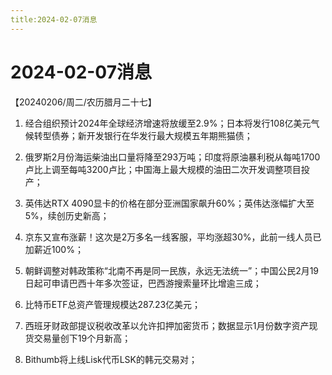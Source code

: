 ```yaml
---
title:2024-02-07消息
---
```

# 2024-02-07消息
【20240206/周二/农历腊月二十七】

1. 经合组织预计2024年全球经济增速将放缓至2.9%；日本将发行108亿美元气候转型债券；新开发银行在华发行最大规模五年期熊猫债；

2. 俄罗斯2月份海运柴油出口量将降至293万吨；印度将原油暴利税从每吨1700卢比上调至每吨3200卢比；中国海上最大规模的油田二次开发调整项目投产；

3. 英伟达RTX 4090显卡的价格在部分亚洲国家飙升60%；英伟达涨幅扩大至5%，续创历史新高；

4. 京东又宣布涨薪！这次是2万多名一线客服，平均涨超30%，此前一线人员已加薪近100%；

5. 朝鲜调整对韩政策称“北南不再是同一民族，永远无法统一”；中国公民2月19日起可申请巴西十年多次签证，巴西游搜索量环比增逾三成；

6. 比特币ETF总资产管理规模达287.23亿美元；

7. 西班牙财政部提议税收改革以允许扣押加密货币；数据显示1月份数字资产现货交易量创下19个月新高；

8. Bithumb将上线Lisk代币LSK的韩元交易对；